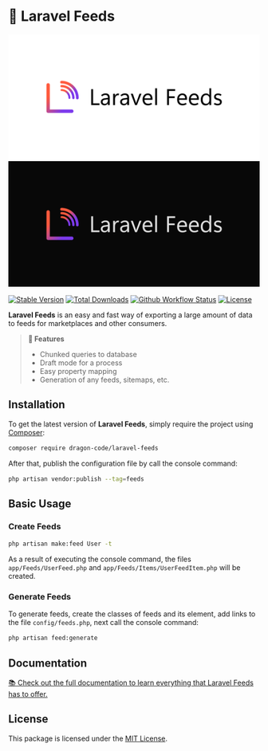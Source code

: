 # 📃 Laravel Feeds

![the dragon code laravel feeds](docs/images/social-logo.png#gh-light-mode-only)
![the dragon code laravel feeds](docs/images/social-logo_dark.png#gh-dark-mode-only)

[![Stable Version][badge_stable]][link_packagist]
[![Total Downloads][badge_downloads]][link_packagist]
[![Github Workflow Status][badge_build]][link_build]
[![License][badge_license]][link_license]

**Laravel Feeds** is an easy and fast way of exporting a large amount of data to feeds for marketplaces and other
consumers.

> **🌟 Features**
>
> - Chunked queries to database
> - Draft mode for a process
> - Easy property mapping
> - Generation of any feeds, sitemaps, etc.

## Installation

To get the latest version of **Laravel Feeds**, simply require the project
using [Composer](https://getcomposer.org):

```Bash
composer require dragon-code/laravel-feeds
```

After that, publish the configuration file by call the console command:

```bash
php artisan vendor:publish --tag=feeds
```

## Basic Usage

### Create Feeds

```bash
php artisan make:feed User -t
```

As a result of executing the console command, the files `app/Feeds/UserFeed.php` and `app/Feeds/Items/UserFeedItem.php`
will be created.

### Generate Feeds

To generate feeds, create the classes of feeds and its element, add links to the file `config/feeds.php`, next call the
console command:

```bash
php artisan feed:generate
```

## Documentation

[📚 Check out the full documentation to learn everything that Laravel Feeds has to offer.](https://feeds.dragon-code.pro)

## License

This package is licensed under the [MIT License](LICENSE).


[badge_build]:          https://img.shields.io/github/actions/workflow/status/TheDragonCode/laravel-feeds/tests.yml?style=flat-square

[badge_downloads]:      https://img.shields.io/packagist/dt/dragon-code/laravel-feeds.svg?style=flat-square

[badge_license]:        https://img.shields.io/packagist/l/dragon-code/laravel-feeds.svg?style=flat-square

[badge_stable]:         https://img.shields.io/github/v/release/TheDragonCode/laravel-feeds?label=packagist&style=flat-square

[link_build]:           https://github.com/TheDragonCode/laravel-feeds/actions

[link_license]:         LICENSE

[link_packagist]:       https://packagist.org/packages/dragon-code/laravel-feeds

[link_website]:         https://deploy-operations.dragon-code.pro
